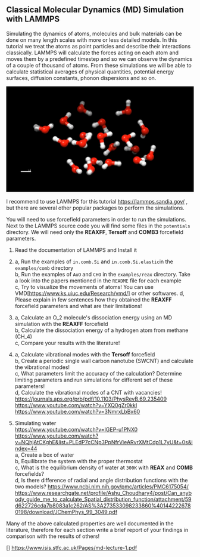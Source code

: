 ## Classical Molecular Dynamics (MD) Simulation with LAMMPS

Simulating the dynamics of atoms, molecules and bulk materials can be done on many length scales with more or less detailed models. In this tutorial we treat the atoms as point particles and describe their interactions classically. LAMMPS will calculate the forces acting on each atom and moves them by a predefined timestep and so we can observe the dynamics of a couple of thousand of atoms. From these simulations we will be able to calculate statistical averages of physical quantities, potential energy surfaces, diffusion constants, phonon dispersions and so on.

![viz.png](viz.png)

I recommend to use LAMMPS for this tutorial https://lammps.sandia.gov/ , but there are several other popular packages to perform the simulations.

You will need to use forcefield parameters in order to run the simulations. Next to the LAMMPS source code you will find some files in the `potentials` directory. We will need only the **REAXFF**, **Tersoff** and **COMB3** forcefield parameters.

1. Read the documentation of LAMMPS and Install it

2. a, Run the examples of `in.comb.Si` and `in.comb.Si.elastic`in the `examples/comb` directory  <br>
b, Run the examples of `AuO` and `CHO` in the `examples/reax` directory. Take a look into the papers mentioned in the `README` file for each example <br>
c, Try to visualize the movements of atoms! You can use VMD[https://www.ks.uiuc.edu/Research/vmd/] or other softwares.
d, Please explain in few sentences how they obtained the **REAXFF** forcefield parameters and what are their limitations!

3. a, Calculate an O_2 molecule's dissociation energy using an MD simulation with the **REAXFF** forcefield<br>
b, Calculate the dissociation energy of a hydrogen atom from methane (CH_4) <br>
c, Compare your results with the literature!

4. a, Calculate vibrational modes with the **Tersoff** forcefield<br>
b, Create a periodic single wall carbon nanotube (SWCNT) and calculate the vibrational modes! <br>
c, What parameters limit the accuracy of the calculation? Determine limiting parameters and run simulations for different set of these parameters! <br>
d, Calculate the vibrational modes of a CNT with vacancies!<br>
https://journals.aps.org/prb/pdf/10.1103/PhysRevB.69.235409 <br>
https://www.youtube.com/watch?v=YXQ0gZr0kkI <br>
https://www.youtube.com/watch?v=3NmrxLbBx60 <br>

5. Simulating water <br>
https://www.youtube.com/watch?v=IGEP-u1PNX0 <br>
https://www.youtube.com/watch?v=NQhjAtCKghE&list=PLEdP7cCNp3PpNfrVieARvrXMtCdp1L7yU&t=0s&index=44 <br>
a, Create a box of water <br>
b, Equilibrate the system with the proper thermostat<br>
c, What is the equilibrium density of water at `300K` with **REAX** and **COMB** forcefields? <br>
d, Is there difference of radial and angle distribution functions with the two models?
https://www.ncbi.nlm.nih.gov/pmc/articles/PMC6175054/
https://www.researchgate.net/profile/Ashu_Choudhary4/post/Can_anybody_guide_me_to_calculate_Spatial_distribution_function/attachment/59d622726cda7b8083a1c262/AS%3A273533098233860%401442226780198/download/JChemPhys_99_3049.pdf

Many of the above calculated properties are well documented in the literature, therefore for each section write a brief report of your findings in comparison with the results of others!

[] https://www.isis.stfc.ac.uk/Pages/md-lecture-1.pdf
